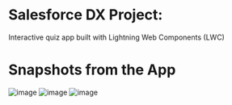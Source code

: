 # Salesforce DX Project:
Interactive quiz app built with Lightning Web Components (LWC)

# Snapshots from the App

![image](https://github.com/user-attachments/assets/78e58cb8-54de-4c1a-a1fa-542e9cefe108)
![image](https://github.com/user-attachments/assets/1a80185f-3543-41f5-9f34-eb14d6ae7d4d)
![image](https://github.com/user-attachments/assets/3133d55a-8b4d-480c-af31-0387463f26b4)



